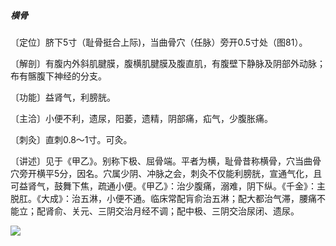 ##### 横骨

〔定位〕脐下5寸（耻骨挺合上际)，当曲骨穴（任脉）旁开0.5寸处（图81）。

〔解剖〕有腹内外斜肌腱膜，腹横肌腱膜及腹直肌，有腹壁下静脉及阴部外动脉；布有髂腹下神经的分支。

〔功能〕益肾气，利膀胱。

〔主洽〕小便不利，遗尿，阳萎，遗精，阴部痛，疝气，少腹胀痛。

〔刺灸〕直刺0.8〜1寸。可灸。

〔讲述〕见于《甲乙》。别称下极、屈骨端。平者为横，耻骨昔称横骨，穴当曲骨 穴旁开横平5分，因名。穴属少阴、冲脉之会，刺灸不仅能利膀胱，宣通气化，且可益肾气，鼓舞下焦，疏通小便。《甲乙》：治少腹痛，溺难，阴下纵。《千金》：主脱肛。《大成》：治五淋，小便不通。临床常配肓俞治五淋；配大都治气滞，腰痛不能立；配肾俞、关元、三阴交治月经不调；配中极、三阴交治尿闭、遗尿。

![](img/图81.jpg)
